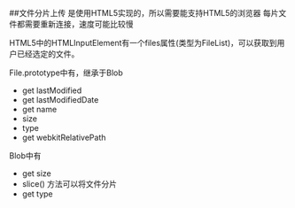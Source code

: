 ##文件分片上传
是使用HTML5实现的，所以需要能支持HTML5的浏览器
每片文件都需要重新连接，速度可能比较慢

HTML5中的HTMLInputElement有一个files属性(类型为FileList)，可以获取到用户已经选定的文件。

File.prototype中有，继承于Blob
+ get lastModified
+ get lastModifiedDate
+ get name
+ size
+ type
+ get webkitRelativePath

Blob中有
+ get size
+ slice()	方法可以将文件分片
+ get type